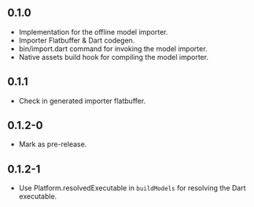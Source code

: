## 0.1.0

* Implementation for the offline model importer.
* Importer Flatbuffer & Dart codegen.
* bin/import.dart command for invoking the model importer.
* Native assets build hook for compiling the model importer.

## 0.1.1

* Check in generated importer flatbuffer.

## 0.1.2-0

* Mark as pre-release.

## 0.1.2-1

* Use Platform.resolvedExecutable in `buildModels` for resolving the Dart executable.
